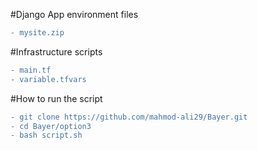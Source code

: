 #Django App environment files
```diff
- mysite.zip
```
#Infrastructure scripts
```diff
- main.tf
- variable.tfvars
```
#How to run the script

```diff
- git clone https://github.com/mahmod-ali29/Bayer.git
- cd Bayer/option3
- bash script.sh
```

